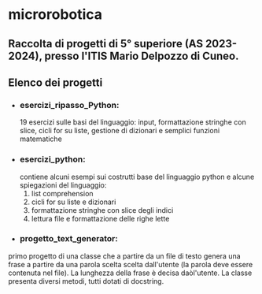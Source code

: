 # microrobotica
## Raccolta di progetti di 5° superiore (AS 2023-2024), presso l'ITIS Mario Delpozzo di Cuneo. 
## Elenco dei progetti
- ### esercizi_ripasso_Python:
  19 esercizi sulle basi del linguaggio: input, formattazione stringhe con slice, cicli for su liste,
  gestione di  dizionari e semplici funzioni matematiche
- ### esercizi_python:
  contiene alcuni esempi sui costrutti base del linguaggio python e alcune spiegazioni del linguaggio:
    1.  list comprehension
    2.  cicli for su liste e dizionari
    3.  formattazione stringhe con slice degli indici
    4.  lettura file e formattazione delle righe lette
 - ### progetto_text_generator:
  primo progetto di una classe che a partire da un file di testo genera una frase a partire da una parola scelta 
  scelta dall'utente (la parola deve essere contenuta nel file). La lunghezza della frase è decisa daòl'utente.
  La classe presenta diversi metodi, tutti dotati di docstring.
  

